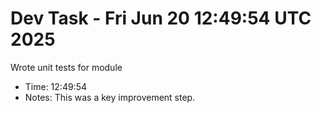# Dev Task - Fri Jun 20 12:49:54 UTC 2025
Wrote unit tests for module
- Time: 12:49:54
- Notes: This was a key improvement step.
